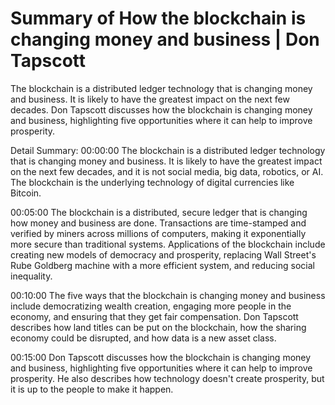 # Summary of How the blockchain is changing money and business | Don Tapscott

The blockchain is a distributed ledger technology that is changing money and business. It is likely to have the greatest impact on the next few decades. Don Tapscott discusses how the blockchain is changing money and business, highlighting five opportunities where it can help to improve prosperity.

Detail Summary: 
00:00:00
The blockchain is a distributed ledger technology that is changing money and business. It is likely to have the greatest impact on the next few decades, and it is not social media, big data, robotics, or AI. The blockchain is the underlying technology of digital currencies like Bitcoin.

00:05:00
The blockchain is a distributed, secure ledger that is changing how money and business are done. Transactions are time-stamped and verified by miners across millions of computers, making it exponentially more secure than traditional systems. Applications of the blockchain include creating new models of democracy and prosperity, replacing Wall Street's Rube Goldberg machine with a more efficient system, and reducing social inequality.

00:10:00
The five ways that the blockchain is changing money and business include democratizing wealth creation, engaging more people in the economy, and ensuring that they get fair compensation. Don Tapscott describes how land titles can be put on the blockchain, how the sharing economy could be disrupted, and how data is a new asset class.

00:15:00
Don Tapscott discusses how the blockchain is changing money and business, highlighting five opportunities where it can help to improve prosperity. He also describes how technology doesn't create prosperity, but it is up to the people to make it happen.

